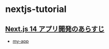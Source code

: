 # nextjs-tutorial

## [Next.js 14 アプリ開発のあらすじ](https://zenn.dev/nino/books/30e21d37af73b5)

-   [my-app](./my-app)
